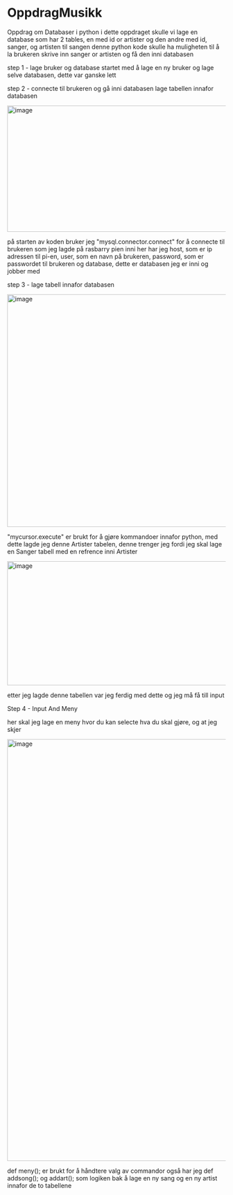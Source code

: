 # OppdragMusikk
Oppdrag om Databaser i python
i dette oppdraget skulle vi lage en database som har 2 tables, en med id or artister og den andre med id, sanger, og artisten til sangen
denne python kode skulle ha muligheten til å la brukeren skrive inn sanger or artisten og få den inni databasen

step 1 - lage bruker og database
startet med å lage en ny bruker og lage selve databasen, dette var ganske lett

step 2 - connecte til brukeren og gå inni databasen
lage tabellen innafor databasen

<img width="552" height="291" alt="image" src="https://github.com/user-attachments/assets/e813d4e8-cdcc-4939-846d-70c5a70ee2ba" />

på starten av koden bruker jeg "mysql.connector.connect" for å connecte til brukeren som jeg lagde på rasbarry pien
inni her har jeg host, som er ip adressen til pi-en, user, som en navn på brukeren, password, som er passwordet til brukeren og database, dette er databasen jeg er inni og jobber med

step 3 - lage tabell innafor databasen

<img width="700" height="536" alt="image" src="https://github.com/user-attachments/assets/f1ccdf1b-d047-4e5d-ae42-27924ae8da7a" />

"mycursor.execute" er brukt for å gjøre kommandoer innafor python, med dette lagde jeg denne Artister tabelen, denne trenger jeg fordi
jeg skal lage en Sanger tabell med en refrence inni Artister

<img width="732" height="286" alt="image" src="https://github.com/user-attachments/assets/850554d1-3989-4702-85c2-ed4e81e8544a" />

etter jeg lagde denne tabellen var jeg ferdig med dette og jeg må få till input

Step 4 - Input And Meny

her skal jeg lage en meny hvor du kan selecte hva du skal gjøre, og at jeg skjer

<img width="1109" height="972" alt="image" src="https://github.com/user-attachments/assets/314d1049-0300-4132-9cba-4f291fe9b5ef" />

def meny(); er brukt for å håndtere valg av commandor også har jeg def addsong(); og addart(); som logiken bak å lage en ny sang og en ny artist innafor de to tabellene





